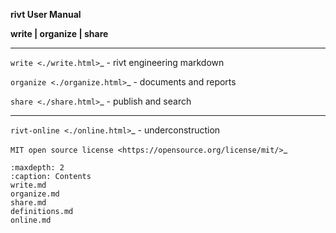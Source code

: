 **rivt User Manual**


**write | organize | share**

-----

`write <./write.html>`_  - rivt engineering markdown

`organize <./organize.html>`_  - documents and reports

`share <./share.html>`_  - publish and search

----

`rivt-online <./online.html>`_  - underconstruction

`MIT open source license <https://opensource.org/license/mit/>`_

```{toctree}
:maxdepth: 2
:caption: Contents
write.md
organize.md
share.md
definitions.md
online.md
```






